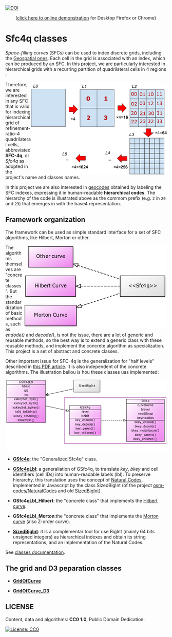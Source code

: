
[![DOI](https://zenodo.org/badge/212991020.svg)](https://zenodo.org/badge/latestdoi/212991020)


&nbsp; &nbsp; &nbsp; &nbsp; ([click here to online demonstration](https://osm-codes.github.io/Sfc4q/) for Desktop Firefox or Chrome)

# Sfc4q classes

*Space-filling curves*  (SFCs) can be used to index discrete grids, including the [Geospatial ones](http://docs.opengeospatial.org/as/15-104r5/15-104r5.html). Each cell in the grid is associated with an index, which can be produced by an SFC.  In this project, we are particularly interested in hierarchical grids with a recurring ​partition of quadrilateral cells in 4 regions​:

<img align="right" src="docs/assets/quadrilateral-refinementRatio4.png">

Therefore, we are interested in any SFC that is valid for indexing hierarchical grid of refinement-ratio-4 quadrilateral cells, abbreviated **SFC-4q**, or *Sfc4q* as adopted in the project's name and classes names.

In this project we are also interested in [geocodes](https://en.wikipedia.org/wiki/Geocode) obtained by labeling the SFC indexes,  expressing it in human-readable **hierarchical codes**. The hierarchy of the code is illustrated above as the commom prefix (e.g. `2` in `20` and `23`) that emerges in with the base4 representation.

## Framework organization

The framework can be used as simple standard interface for a set of SFC algorithms, like Hilbert, Morton or other.

<img align="right" src="docs/assets/umlClass01-intro.png">

The algorithms themselves are "concrete classes". But the standardization of basic methods, such as *endode()* and *decode()*, is not the issue, there are a lot of generic and reusable methods, so the best way is to extend a generic class with these reusable methods, and implement the concrete algorithm  as specialization. This project is a set of abstract and concrete classes.

Other important issue for SFC-4q is the generalization for "half levels" described in [this PDF article](https://zenodo.org/record/2536584). It is also independent of the concrete algorithms. The illustration bellou is hou these classes uas implemented:

![](docs/assets/umlClass02-Sfc4q.png)

* [**GSfc4q**](https://osm-codes.github.io/Sfc4q/docs/jsDocs/GSfc4q.html): the "Generalized Sfc4q" class.

* [**GSfc4qLbl**](https://osm-codes.github.io/Sfc4q/docs/jsDocs/GSfc4qLbl.html): a generaliation of GSfc4q,  to translate *key*, *bkey* and cell identifiers (cell IDs) into human-readable labels (lbl). To preserve hierarchy, this translation uses the concept of [Natural Codes](http://osm.codes/_foundations/art1.pdf), implemented in Javascript by the class SizedBigInt (of the project [osm-codes/NaturalCodes](https://github.com/osm-codes/NaturalCodes) and old [SizedBigInt](https://github.com/ppKrauss/SizedBigInt)).

* **GSfc4qLbl_Hilbert**: the "concrete class" that implements the [Hilbert curve](https://en.wikipedia.org/wiki/Hilbert_curve).

* **GSfc4qLbl_Morton**:the "concrete class" that implements the [Morton curve](https://en.wikipedia.org/wiki/Z-order_curve) (also  Z-order curve).

* [**SizedBigInt**](https://github.com/osm-codes/NaturalCodes): it is a complementar tool for use BigInt (mainly 64 bits unsigned integers) as hierarchical indexes and obtain its string representations, and an implementation of the Natural Codes.

See [classes documentation](https://osm-codes.github.io/Sfc4q/docs/jsDocs).

## The grid and D3 peparation classes

* [**GridOfCurve**](https://osm-codes.github.io/Sfc4q/docs/jsDocs/GridOfCurve.html)

* [**GridOfCurve_D3**](https://osm-codes.github.io/Sfc4q/docs/jsDocs/GridOfCurve_D3.html)

## LICENSE

Content, data and algorithms: **CC0 1.0**,  Public Domain Dedication.

[![License: CC0](https://upload.wikimedia.org/wikipedia/commons/thumb/6/69/CC0_button.svg/88px-CC0_button.svg.png)](http://creativecommons.org/publicdomain/zero/1.0)
